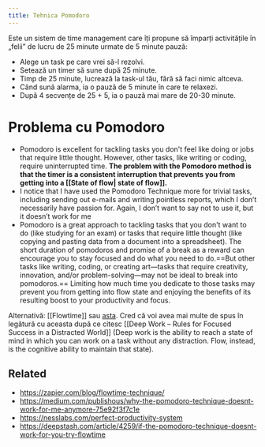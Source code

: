 ```yaml
---
title: Tehnica Pomodoro
---
```

Este un sistem de time management care îți propune să împarți activitățile în „felii” de lucru de 25 minute urmate de 5 minute pauză:
- Alege un task pe care vrei să-l rezolvi.
- Setează un timer să sune după 25 minute. 
- Timp de 25 minute, lucrează la task-ul tău, fără să faci nimic altceva. 
- Când sună alarma, ia o pauză de 5 minute în care te relaxezi.
- După 4 secvențe de 25 + 5, ia o pauză mai mare de 20-30 minute. 

# Problema cu Pomodoro
- Pomodoro is excellent for tackling tasks you don't feel like doing or jobs that require little thought. However, other tasks, like writing or coding, require uninterrupted time. **The problem with the Pomodoro method is that the timer is a consistent interruption that prevents you from getting into a [[State of flow| state of flow]].**
- I notice that I have used the Pomodoro Technique more for trivial tasks, including sending out e-mails and writing pointless reports, which I don’t necessarily have passion for. Again, I don’t want to say not to use it, but it doesn’t work for me
-   Pomodoro is a great approach to tackling tasks that you don't want to do (like studying for an exam) or tasks that require little thought (like copying and pasting data from a document into a spreadsheet). The short duration of pomodoros and promise of a break as a reward can encourage you to stay focused and do what you need to do.==But other tasks like writing, coding, or creating art—tasks that require creativity, innovation, and/or problem-solving—may not be ideal to break into pomodoros.== Limiting how much time you dedicate to those tasks may prevent you from getting into flow state and enjoying the benefits of its resulting boost to your productivity and focus.

Alternativă: [[Flowtime]] sau [asta](https://medium.com/publishous/why-the-pomodoro-technique-doesnt-work-for-me-anymore-75e92f3f7c1e). Cred că voi avea mai multe de spus în legătură cu aceasta după ce citesc [[Deep Work – Rules for Focused Success in a Distracted World]] (Deep work is the ability to reach a state of mind in which you can work on a task without any distraction. Flow, instead, is the cognitive ability to maintain that state).

## Related
- https://zapier.com/blog/flowtime-technique/
- https://medium.com/publishous/why-the-pomodoro-technique-doesnt-work-for-me-anymore-75e92f3f7c1e
- https://nesslabs.com/perfect-productivity-system
- https://deepstash.com/article/4259/if-the-pomodoro-technique-doesnt-work-for-you-try-flowtime